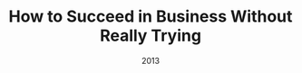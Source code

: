 ---
layout: productions
title: How to Succeed in Business Without Really Trying
date: 2013
Theatre: FSCJ Summer Musical Theatre Experience
cast:
crew:
- Director: Michael Lipp
---